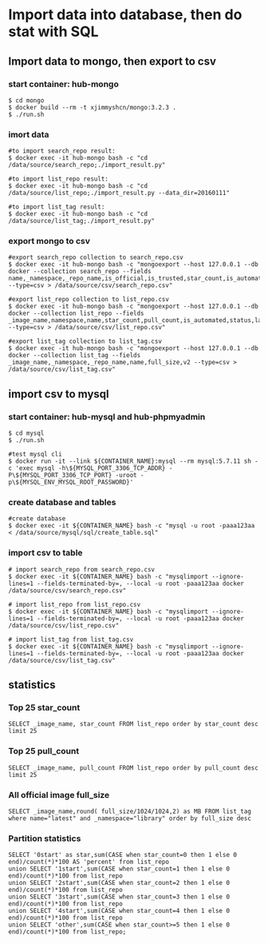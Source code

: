 Import data into database, then do stat with SQL
=========================================================


Import data to mongo, then export to csv
-----------------------------

### start container: hub-mongo

    $ cd mongo
    $ docker build --rm -t xjimmyshcn/mongo:3.2.3 .
    $ ./run.sh

### imort data

    #to import search_repo result:
    $ docker exec -it hub-mongo bash -c "cd /data/source/search_repo;./import_result.py"

    #to import list_repo result:
    $ docker exec -it hub-mongo bash -c "cd /data/source/list_repo;./import_result.py --data_dir=20160111"

    #to import list_tag result:
    $ docker exec -it hub-mongo bash -c "cd /data/source/list_tag;./import_result.py"


### export mongo to csv

    #export search_repo collection to search_repo.csv
    $ docker exec -it hub-mongo bash -c "mongoexport --host 127.0.0.1 --db docker --collection search_repo --fields name,_namespace,_repo_name,is_official,is_trusted,star_count,is_automated --type=csv > /data/source/csv/search_repo.csv"

    #export list_repo collection to list_repo.csv
    $ docker exec -it hub-mongo bash -c "mongoexport --host 127.0.0.1 --db docker --collection list_repo --fields _image_name,namespace,name,star_count,pull_count,is_automated,status,last_updated --type=csv > /data/source/csv/list_repo.csv"

    #export list_tag collection to list_tag.csv
    $ docker exec -it hub-mongo bash -c "mongoexport --host 127.0.0.1 --db docker --collection list_tag --fields _image_name,_namespace,_repo_name,name,full_size,v2 --type=csv > /data/source/csv/list_tag.csv"


import csv to mysql
-----------------------------

### start container: hub-mysql and hub-phpmyadmin

    $ cd mysql
    $ ./run.sh

    #test mysql cli
    $ docker run -it --link ${CONTAINER_NAME}:mysql --rm mysql:5.7.11 sh -c 'exec mysql -h\${MYSQL_PORT_3306_TCP_ADDR} -P\${MYSQL_PORT_3306_TCP_PORT} -uroot -p\${MYSQL_ENV_MYSQL_ROOT_PASSWORD}'

### create database and tables

    #create database
    $ docker exec -it ${CONTAINER_NAME} bash -c "mysql -u root -paaa123aa < /data/source/mysql/sql/create_table.sql"

### import csv to table

    # import search_repo from search_repo.csv
    $ docker exec -it ${CONTAINER_NAME} bash -c "mysqlimport --ignore-lines=1 --fields-terminated-by=, --local -u root -paaa123aa docker /data/source/csv/search_repo.csv"

    # import list_repo from list_repo.csv
    $ docker exec -it ${CONTAINER_NAME} bash -c "mysqlimport --ignore-lines=1 --fields-terminated-by=, --local -u root -paaa123aa docker /data/source/csv/list_repo.csv"

    # import list_tag from list_tag.csv
    $ docker exec -it ${CONTAINER_NAME} bash -c "mysqlimport --ignore-lines=1 --fields-terminated-by=, --local -u root -paaa123aa docker /data/source/csv/list_tag.csv"


statistics
---------------------------------------------------

### Top 25 star_count

    SELECT _image_name, star_count FROM list_repo order by star_count desc limit 25

### Top 25 pull_count

    SELECT _image_name, pull_count FROM list_repo order by pull_count desc limit 25

### All official image full_size

    SELECT _image_name,round( full_size/1024/1024,2) as MB FROM list_tag where name="latest" and _namespace="library" order by full_size desc

### Partition statistics  

    SELECT '0start' as star,sum(CASE when star_count=0 then 1 else 0 end)/count(*)*100 AS 'percent' from list_repo
    union SELECT '1start',sum(CASE when star_count=1 then 1 else 0 end)/count(*)*100 from list_repo
    union SELECT '2start',sum(CASE when star_count=2 then 1 else 0 end)/count(*)*100 from list_repo
    union SELECT '3start',sum(CASE when star_count=3 then 1 else 0 end)/count(*)*100 from list_repo
    union SELECT '4start',sum(CASE when star_count=4 then 1 else 0 end)/count(*)*100 from list_repo
    union SELECT 'other',sum(CASE when star_count>=5 then 1 else 0 end)/count(*)*100 from list_repo;
